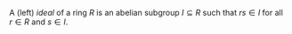 A (left) *ideal* of a ring $R$ is an abelian subgroup $I \subseteq R$ such that $rs \in I$ for all $r \in R$ and $s \in I$.
